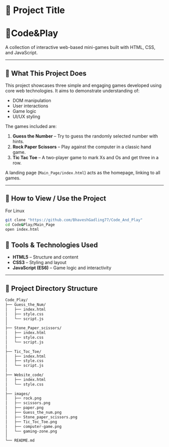 
# 📌 Project Title
# 🎯Code&Play
 A collection of interactive web-based mini-games built with HTML, CSS, and JavaScript.

---

## 🎯 What This Project Does

This project showcases three simple and engaging games developed using core web technologies. It aims to demonstrate understanding of:

- DOM manipulation
- User interactions
- Game logic
- UI/UX styling

The games included are:

1. **Guess the Number** – Try to guess the randomly selected number with hints.
2. **Rock Paper Scissors** – Play against the computer in a classic hand game.
3. **Tic Tac Toe** – A two-player game to mark Xs and Os and get three in a row.

A landing page (`Main_Page/index.html`) acts as the homepage, linking to all games.

---

## 🧭 How to View / Use the Project
For Linux
```sh
git clone "https://github.com/BhaveshGadling77/Code_And_Play"
cd Code&Play/Main_Page
open index.html
```
## 🧩 Tools & Technologies Used

- **HTML5** – Structure and content
- **CSS3** – Styling and layout
- **JavaScript (ES6)** – Game logic and interactivity

---

## 📁 Project Directory Structure

```bash
Code_Play/
├── Guess_the_Num/
│   ├── index.html
│   ├── style.css
│   └── script.js
│
├── Stone_Paper_scissors/
│   ├── index.html
│   ├── style.css
│   └── script.js
│
├── Tic_Toc_Toe/
│   ├── index.html
│   ├── style.css
│   └── script.js
│
├── Website_code/
│   ├── index.html
│   └── style.css
│
├── images/
│   ├── rock.png
│   ├── scissors.png
│   ├── paper.png
│   ├── Guess_the_num.png
│   ├── Stone_paper_scissors.png
│   ├── Tic_Toc_Toe.png
│   ├── computer-game.png
│   └── gaming-zone.png
│
└── README.md
